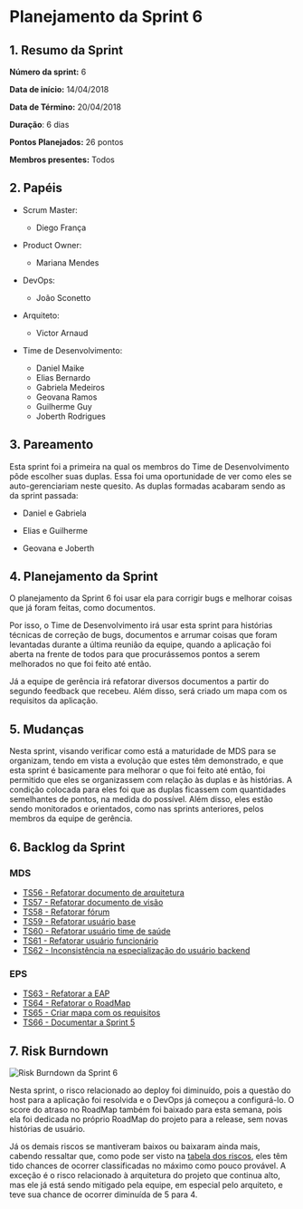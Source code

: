 # Planejamento da Sprint 6

## 1. Resumo da Sprint

__Número da sprint:__ 6

__Data de início:__ 14/04/2018

__Data de Término:__ 20/04/2018

__Duração__: 6 dias

__Pontos Planejados:__ 26 pontos

__Membros presentes:__ Todos

## 2. Papéis

- Scrum Master:
  - Diego França

- Product Owner:
  - Mariana Mendes

- DevOps:
  - João Sconetto

- Arquiteto:
  - Victor Arnaud

- Time de Desenvolvimento:
  - Daniel Maike
  - Elias Bernardo
  - Gabriela Medeiros
  - Geovana Ramos
  - Guilherme Guy
  - Joberth Rodrigues

## 3. Pareamento

Esta sprint foi a primeira na qual os membros do Time de Desenvolvimento pôde escolher suas duplas. Essa foi uma oportunidade de ver como eles se auto-gerenciariam neste quesito. As duplas formadas acabaram sendo as da sprint passada:

- Daniel e Gabriela

- Elias e Guilherme

- Geovana e Joberth

## 4. Planejamento da Sprint

O planejamento da Sprint 6 foi usar ela para corrigir bugs e melhorar coisas que já foram feitas, como documentos.

Por isso, o Time de Desenvolvimento irá usar esta sprint para histórias técnicas de correção de bugs, documentos e arrumar coisas que foram levantadas durante a última reunião da equipe, quando a aplicação foi aberta na frente de todos para que procurássemos pontos a serem melhorados no que foi feito até então.

Já a equipe de gerência irá refatorar diversos documentos a partir do segundo feedback que recebeu. Além disso, será criado um mapa com os requisitos da aplicação.

## 5. Mudanças

Nesta sprint, visando verificar como está a maturidade de MDS para se organizam, tendo em vista a evolução que estes têm demonstrado, e que esta sprint é basicamente para melhorar o que foi feito até então, foi permitido que eles se organizassem com relação às duplas e às histórias. A condição colocada para eles foi que as duplas ficassem com quantidades semelhantes de pontos, na medida do possível. Além disso, eles estão sendo monitorados e orientados, como nas sprints anteriores, pelos membros da equipe de gerência.

## 6. Backlog da Sprint

### MDS

- [TS56 - Refatorar documento de arquitetura](https://github.com/fga-gpp-mds/2018.1-Dr-Down/issues/116)
- [TS57 - Refatorar documento de visão](https://github.com/fga-gpp-mds/2018.1-Dr-Down/issues/130)
- [TS58 - Refatorar fórum](https://github.com/fga-gpp-mds/2018.1-Dr-Down/issues/131)
- [TS59 - Refatorar usuário base](https://github.com/fga-gpp-mds/2018.1-Dr-Down/issues/132)
- [TS60 - Refatorar usuário time de saúde](https://github.com/fga-gpp-mds/2018.1-Dr-Down/issues/133)
- [TS61 - Refatorar usuário funcionário](https://github.com/fga-gpp-mds/2018.1-Dr-Down/issues/134)
- [TS62 - Inconsistência na especialização do usuário backend](https://github.com/fga-gpp-mds/2018.1-Dr-Down/issues/135)

### EPS

- [TS63 - Refatorar a EAP](https://github.com/fga-gpp-mds/2018.1-Dr-Down/issues/111)
- [TS64 - Refatorar o RoadMap](https://github.com/fga-gpp-mds/2018.1-Dr-Down/issues/90)
- [TS65 - Criar mapa com os requisitos](https://github.com/fga-gpp-mds/2018.1-Dr-Down/issues/119)
- [TS66 - Documentar a Sprint 5](https://github.com/fga-gpp-mds/2018.1-Dr-Down/issues/143)

## 7. Risk Burndown

![Risk Burndown da Sprint 6](https://uploaddeimagens.com.br/images/001/378/548/full/riscos_S6.png?1524021570)

Nesta sprint, o risco relacionado ao deploy foi diminuído, pois a questão do host para a aplicação foi resolvida e o DevOps já começou a configurá-lo. O score do atraso no RoadMap também foi baixado para esta semana, pois ela foi dedicada no próprio RoadMap do projeto para a release, sem novas histórias de usuário.

Já os demais riscos se mantiveram baixos ou baixaram ainda mais, cabendo ressaltar que, como pode ser visto na [tabela dos riscos](https://docs.google.com/spreadsheets/d/1F16FrZia-9KAUWTVCgra7ZcmcKqbLxbcwmbP1dEJcUg/edit?usp=sharing), eles têm tido chances de ocorrer classificadas no máximo como pouco provável. A exceção é o risco relacionado à arquitetura do projeto que continua alto, mas ele já está sendo mitigado pela equipe, em especial pelo arquiteto, e teve sua chance de ocorrer diminuída de 5 para 4.
